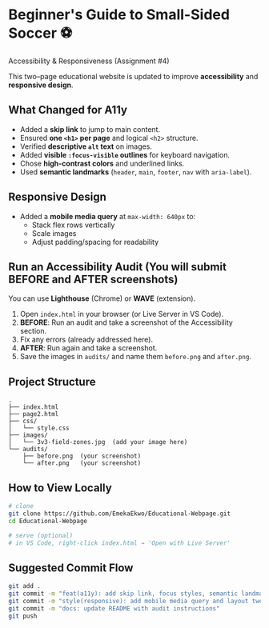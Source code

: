 # Beginner's Guide to Small-Sided Soccer ⚽
Accessibility & Responsiveness (Assignment #4)

This two–page educational website is updated to improve **accessibility** and **responsive design**.

## What Changed for A11y
- Added a **skip link** to jump to main content.
- Ensured **one `<h1>` per page** and logical `<h2>` structure.
- Verified **descriptive `alt` text** on images.
- Added **visible `:focus-visible` outlines** for keyboard navigation.
- Chose **high-contrast colors** and underlined links.
- Used **semantic landmarks** (`header`, `main`, `footer`, `nav` with `aria-label`).

## Responsive Design
- Added a **mobile media query** at `max-width: 640px` to:
  - Stack flex rows vertically
  - Scale images
  - Adjust padding/spacing for readability

## Run an Accessibility Audit (You will submit BEFORE and AFTER screenshots)
You can use **Lighthouse** (Chrome) or **WAVE** (extension).
1. Open `index.html` in your browser (or Live Server in VS Code).
2. **BEFORE**: Run an audit and take a screenshot of the Accessibility section.
3. Fix any errors (already addressed here).  
4. **AFTER**: Run again and take a screenshot.
5. Save the images in `audits/` and name them `before.png` and `after.png`.

## Project Structure
```
.
├── index.html
├── page2.html
├── css/
│   └── style.css
├── images/
│   └── 3v3-field-zones.jpg  (add your image here)
└── audits/
    ├── before.png  (your screenshot)
    └── after.png   (your screenshot)
```

## How to View Locally
```bash
# clone
git clone https://github.com/EmekaEkwo/Educational-Webpage.git
cd Educational-Webpage

# serve (optional)
# in VS Code, right-click index.html → 'Open with Live Server'
```

## Suggested Commit Flow
```bash
git add .
git commit -m "feat(a11y): add skip link, focus styles, semantic landmarks"
git commit -m "style(responsive): add mobile media query and layout tweaks"
git commit -m "docs: update README with audit instructions"
git push
```
